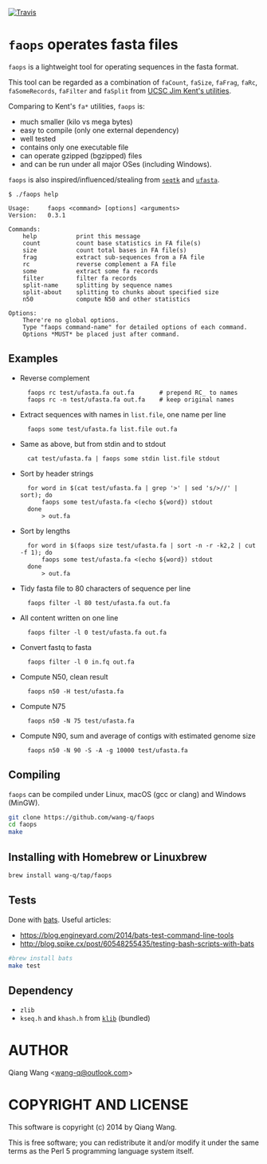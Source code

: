 [![Travis](https://img.shields.io/travis/wang-q/faops.svg)](https://travis-ci.org/wang-q/faops)

# `faops` operates fasta files

`faops` is a lightweight tool for operating sequences in the fasta
format.

This tool can be regarded as a combination of `faCount`, `faSize`,
`faFrag`, `faRc`, `faSomeRecords`, `faFilter` and `faSplit` from
[UCSC Jim Kent's utilities](http://hgdownload.cse.ucsc.edu/admin/exe/).

Comparing to Kent's `fa*` utilities, `faops` is:

* much smaller (kilo vs mega bytes)
* easy to compile (only one external dependency)
* well tested
* contains only one executable file
* can operate gzipped (bgzipped) files
* and can be run under all major OSes (including Windows).

`faops` is also inspired/influenced/stealing from
[`seqtk`](https://github.com/lh3/seqtk) and
[`ufasta`](http://www.genome.umd.edu/masurca.html).

```
$ ./faops help

Usage:     faops <command> [options] <arguments>
Version:   0.3.1

Commands:
    help           print this message
    count          count base statistics in FA file(s)
    size           count total bases in FA file(s)
    frag           extract sub-sequences from a FA file
    rc             reverse complement a FA file
    some           extract some fa records
    filter         filter fa records
    split-name     splitting by sequence names
    split-about    splitting to chunks about specified size
    n50            compute N50 and other statistics

Options:
    There're no global options.
    Type "faops command-name" for detailed options of each command.
    Options *MUST* be placed just after command.
```

## Examples

* Reverse complement

        faops rc test/ufasta.fa out.fa       # prepend RC_ to names
        faops rc -n test/ufasta.fa out.fa    # keep original names
    
* Extract sequences with names in `list.file`, one name per line

        faops some test/ufasta.fa list.file out.fa
    
* Same as above, but from stdin and to stdout

        cat test/ufasta.fa | faops some stdin list.file stdout
    
* Sort by header strings

        for word in $(cat test/ufasta.fa | grep '>' | sed 's/>//' | sort); do
            faops some test/ufasta.fa <(echo ${word}) stdout
        done
            > out.fa
    
* Sort by lengths

        for word in $(faops size test/ufasta.fa | sort -n -r -k2,2 | cut -f 1); do
            faops some test/ufasta.fa <(echo ${word}) stdout
        done
            > out.fa
    
* Tidy fasta file to 80 characters of sequence per line

        faops filter -l 80 test/ufasta.fa out.fa
    
* All content written on one line

        faops filter -l 0 test/ufasta.fa out.fa
    
* Convert fastq to fasta

        faops filter -l 0 in.fq out.fa
    
* Compute N50, clean result

        faops n50 -H test/ufasta.fa
    
* Compute N75

        faops n50 -N 75 test/ufasta.fa
    
* Compute N90, sum and average of contigs with estimated genome size

        faops n50 -N 90 -S -A -g 10000 test/ufasta.fa
    
## Compiling

`faops` can be compiled under Linux, macOS (gcc or clang) and Windows
(MinGW).

```bash
git clone https://github.com/wang-q/faops
cd faops
make
```

## Installing with Homebrew or Linuxbrew

```bash
brew install wang-q/tap/faops
```

## Tests

Done with [bats](https://github.com/sstephenson/bats). Useful articles:

* https://blog.engineyard.com/2014/bats-test-command-line-tools
* http://blog.spike.cx/post/60548255435/testing-bash-scripts-with-bats

```bash
#brew install bats
make test
```

## Dependency

* `zlib`
* `kseq.h` and `khash.h` from
  [`klib`](https://github.com/attractivechaos/klib) (bundled)

# AUTHOR

Qiang Wang &lt;wang-q@outlook.com&gt;

# COPYRIGHT AND LICENSE

This software is copyright (c) 2014 by Qiang Wang.

This is free software; you can redistribute it and/or modify it under
the same terms as the Perl 5 programming language system itself.
